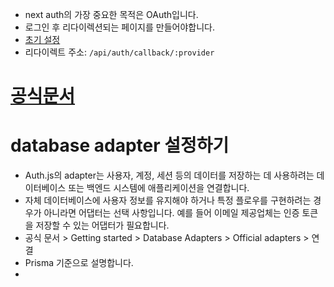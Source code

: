 - next auth의 가장 중요한 목적은 OAuth입니다.
- 로그인 후 리다이렉션되는 페이지를 만들어야합니다.
- [초기 설정](https://next-auth.js.org/configuration/initialization)
- 리다이렉트 주소: `/api/auth/callback/:provider`
# [공식문서](https://authjs.dev/?_gl=1*1owi9s4*_gcl_au*Mjk1OTM2NDEwLjE3MTAwNDY5NDA.)

# database adapter 설정하기
- Auth.js의 adapter는 사용자, 계정, 세션 등의 데이터를 저장하는 데 사용하려는 데이터베이스 또는 백엔드 시스템에 애플리케이션을 연결합니다. 
- 자체 데이터베이스에 사용자 정보를 유지해야 하거나 특정 플로우를 구현하려는 경우가 아니라면 어댑터는 선택 사항입니다. 예를 들어 이메일 제공업체는 인증 토큰을 저장할 수 있는 어댑터가 필요합니다.
- 공식 문서 > Getting started > Database Adapters > Official adapters > 연결
- Prisma 기준으로 설명합니다.
- 